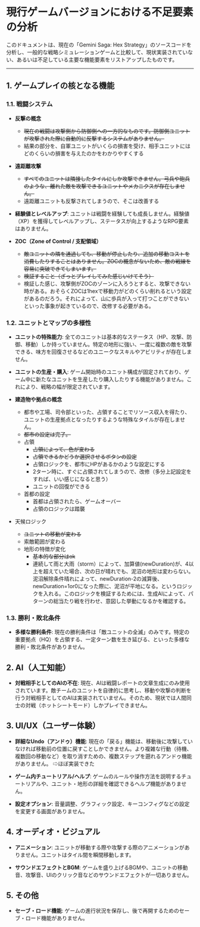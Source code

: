 # 現行ゲームバージョンにおける不足要素の分析

このドキュメントは、現在の「Gemini Saga: Hex Strategy」のソースコードを分析し、一般的な戦略シミュレーションゲームと比較して、現状実装されていない、あるいは不足している主要な機能要素をリストアップしたものです。

---

## 1. ゲームプレイの核となる機能

### 1.1. 戦闘システム

-   **反撃の概念**
    - ~~現在の戦闘は攻撃側から防御側への一方的なものです。防御側ユニットが攻撃された際に自動的に反撃するシステムがありません。~~
    - 結果の部分を、自軍ユニットがいくらの損害を受け、相手ユニットにはどのくらいの損害を与えたのかをわかりやすくする

-   **遠距離攻撃**
    - ~~すべてのユニットは隣接したタイルにしか攻撃できません。弓兵や砲兵のような、離れた敵を攻撃できるユニットやメカニクスが存在しません。~~
    - 遠距離ユニットも反撃されてしまうので、そこは改善する

-   **経験値とレベルアップ**: ユニットは戦闘を経験しても成長しません。経験値（XP）を獲得してレベルアップし、ステータスが向上するようなRPG要素はありません。

-   **ZOC（Zone of Control / 支配領域）**
    - ~~敵ユニットの隣を通過しても、移動が停止したり、追加の移動コストを消費したりすることはありません。ZOCの概念がないため、敵の戦線を容易に突破できてしまいます。~~
    - ~~検証すること（ざっとプレイしてみた感じいけてそう）~~
    - 検証した感じ、攻撃側がZOCのゾーンに入ろうとすると、攻撃できない時がある。おそらくZOCは1hexで移動力がどのくらい削れるという設定があるのだろう。それによって、山に歩兵が入って打つことができないといった事象が起きているので、改修する必要がある。

### 1.2. ユニットとマップの多様性

-   **ユニットの特殊能力**: 全てのユニットは基本的なステータス（HP、攻撃、防御、移動）しか持っていません。特定の地形に強い、一度に複数の敵を攻撃できる、味方を回復させるなどのユニークなスキルやアビリティが存在しません。

-   **ユニットの生産・購入**: ゲーム開始時のユニット構成が固定されており、ゲーム中に新たなユニットを生産したり購入したりする機能がありません。これにより、戦略の幅が限定されています。

-   **建造物や拠点の概念**
    - 都市や工場、司令部といった、占領することでリソース収入を得たり、ユニットの生産拠点となったりするような特殊なタイルが存在しません。
    - ~~都市の設定は完了。~~
    - 占領
        - ~~占領によって、色が変わる~~
        - ~~占領できるかどうか選択させるボタンの設定~~
        - 占領ロジックを、都市にHPがあるかのような設定にする
        - 2ターン時に、すぐに占領されてしまうので、改修（多分上記設定をすれば、いい感じになると思う）
        - ユニットの回復ができる
    - 首都の設定
        - 首都は占領されたら、ゲームオーバー
        - 占領のロジックは踏襲

- 天候ロジック
    - ~~ユニットの移動が変わる~~
    - 索敵範囲が変わる
    - 地形の特徴が変化
        - ~~基本的な部分はok~~
        - 連続して雨と大雨（storm）によって、加算値(newDuration)が、4以上を超えていた場合、次の日が晴れでも、泥沼の地形は変わらない。泥沼解除条件晴れによって、newDuration-2の減算後、newDuration=1or0になった際に、泥沼が平地になる。というロジックを入れる。このロジックを検証するためには、生成AIによって、パターンの総当たり戦を行わせ、意図した挙動になるかを確認する。

### 1.3. 勝利・敗北条件

-   **多様な勝利条件**: 現在の勝利条件は「敵ユニットの全滅」のみです。特定の重要拠点（HQ）を占領する、一定ターン数を生き延びる、といった多様な勝利・敗北条件がありません。

## 2. AI（人工知能）

-   **対戦相手としてのAIの不在**: 現在、AIは戦闘レポートの文章生成にのみ使用されています。敵チームのユニットを自律的に思考し、移動や攻撃の判断を行う対戦相手としてのAIは実装されていません。そのため、現状では人間同士の対戦（ホットシートモード）しかプレイできません。

## 3. UI/UX（ユーザー体験）

-   **詳細なUndo（アンドゥ）機能**: 現在の「戻る」機能は、移動後に攻撃していなければ移動前の位置に戻すことしかできません。より複雑な行動（待機、複数回の移動など）を取り消すための、複数ステップを遡れるアンドゥ機能がありません。
⇨ほぼ実装できた

-   **ゲーム内チュートリアル/ヘルプ**: ゲームのルールや操作方法を説明するチュートリアルや、ユニット・地形の詳細を確認できるヘルプ機能がありません。

-   **設定オプション**: 音量調整、グラフィック設定、キーコンフィグなどの設定を変更する画面がありません。

## 4. オーディオ・ビジュアル

-   **アニメーション**: ユニットが移動する際や攻撃する際のアニメーションがありません。ユニットはタイル間を瞬間移動します。

-   **サウンドエフェクトとBGM**: ゲームを盛り上げるBGMや、ユニットの移動音、攻撃音、UIのクリック音などのサウンドエフェクトが一切ありません。

## 5. その他

-   **セーブ・ロード機能**: ゲームの進行状況を保存し、後で再開するためのセーブ・ロード機能がありません。



